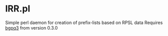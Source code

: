 # IRR.pl
Simple perl daemon for creation of prefix-lists based on RPSL data
Requires [bgpq3](https://github.com/snar/bgpq3) from version 0.3.0
